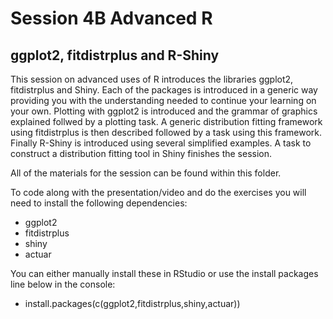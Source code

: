 # Session 4B Advanced R
## ggplot2, fitdistrplus and R-Shiny

This session on advanced uses of R introduces the libraries ggplot2, fitdistrplus and Shiny. Each of the packages is introduced in a generic way providing you with the understanding needed to continue your learning on your own. Plotting with ggplot2 is introduced and the grammar of graphics explained follwed by a plotting task. A generic distribution fitting framework using fitdistrplus is then described followed by a task using this framework. Finally R-Shiny is introduced using several simplified examples. A task to construct a distribution fitting tool in Shiny finishes the session.

All of the materials for the session can be found within this folder.

To code along with the presentation/video and do the exercises you will need to install the following dependencies:
* ggplot2
* fitdistrplus
* shiny
* actuar

You can either manually install these in RStudio or use the install packages line below in the console:
* install.packages(c(ggplot2,fitdistrplus,shiny,actuar))
